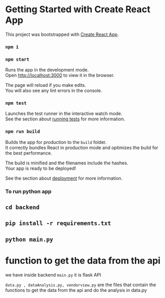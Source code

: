 # Getting Started with Create React App

This project was bootstrapped with [Create React App](https://github.com/facebook/create-react-app).

### `npm i`

### `npm start`

Runs the app in the development mode.\
Open [http://localhost:3000](http://localhost:3000) to view it in the browser.

The page will reload if you make edits.\
You will also see any lint errors in the console.

### `npm test`

Launches the test runner in the interactive watch mode.\
See the section about [running tests](https://facebook.github.io/create-react-app/docs/running-tests) for more information.

### `npm run build`

Builds the app for production to the `build` folder.\
It correctly bundles React in production mode and optimizes the build for the best performance.

The build is minified and the filenames include the hashes.\
Your app is ready to be deployed!

See the section about [deployment](https://facebook.github.io/create-react-app/docs/deployment) for more information.

### To run python app

## `cd backend`

## `pip install -r requirements.txt` 

## `python main.py`

# function to get the data from the api

we have inside  backend `main.py` it is flask API 

`data.py , dataAnalysis.py, vendorview.py` are the files that contain the functions to get the data from the api and do the analysis
in data.py














